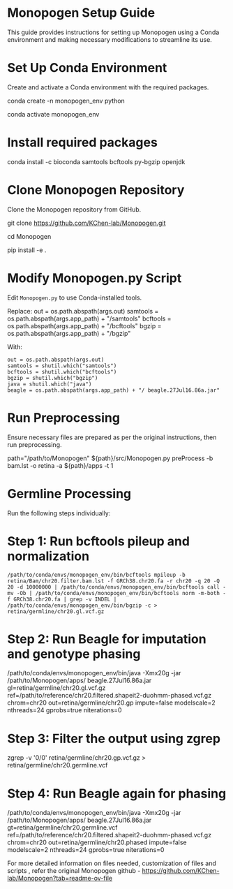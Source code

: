 # Monopogen Setup Guide

This guide provides instructions for setting up Monopogen using a Conda environment and making necessary modifications to streamline its use.

# Set Up Conda Environment

Create and activate a Conda environment with the required packages.

conda create -n monopogen_env  python


conda activate monopogen_env


# Install required packages
conda install -c bioconda samtools bcftools py-bgzip openjdk 


# Clone Monopogen Repository
Clone the Monopogen repository from GitHub.

  git clone https://github.com/KChen-lab/Monopogen.git
  
  cd Monopogen
  
  pip install -e . 

# Modify Monopogen.py Script

Edit `Monopogen.py` to use Conda-installed tools.

Replace:
out = os.path.abspath(args.out)
samtools  = os.path.abspath(args.app_path) + "/samtools"
bcftools = os.path.abspath(args.app_path) + "/bcftools"
bgzip = os.path.abspath(args.app_path) + "/bgzip"


With:
```
out = os.path.abspath(args.out)
samtools = shutil.which("samtools")
bcftools = shutil.which("bcftools")
bgzip = shutil.which("bgzip")
java = shutil.which("java")
beagle = os.path.abspath(args.app_path) + "/ beagle.27Jul16.86a.jar"
```


# Run Preprocessing

Ensure necessary files are prepared as per the original instructions, then run preprocessing.

path="/path/to/Monopogen"
${path}/src/Monopogen.py preProcess -b bam.lst -o retina -a ${path}/apps -t 1


# Germline Processing

Run the following steps individually:
# Step 1: Run bcftools pileup and normalization

```
/path/to/conda/envs/monopogen_env/bin/bcftools mpileup -b retina/Bam/chr20.filter.bam.lst -f GRCh38.chr20.fa -r chr20 -q 20 -Q 20 -d 10000000 | /path/to/conda/envs/monopogen_env/bin/bcftools call -mv -Ob | /path/to/conda/envs/monopogen_env/bin/bcftools norm -m-both -f GRCh38.chr20.fa | grep -v INDEL | /path/to/conda/envs/monopogen_env/bin/bgzip -c > retina/germline/chr20.gl.vcf.gz
```

# Step 2: Run Beagle for imputation and genotype phasing

/path/to/conda/envs/monopogen_env/bin/java -Xmx20g -jar /path/to/Monopogen/apps/ beagle.27Jul16.86a.jar gl=retina/germline/chr20.gl.vcf.gz ref=/path/to/reference/chr20.filtered.shapeit2-duohmm-phased.vcf.gz chrom=chr20 out=retina/germline/chr20.gp impute=false modelscale=2 nthreads=24 gprobs=true niterations=0

# Step 3: Filter the output using zgrep

zgrep -v '0/0' retina/germline/chr20.gp.vcf.gz > retina/germline/chr20.germline.vcf

# Step 4: Run Beagle again for phasing

/path/to/conda/envs/monopogen_env/bin/java -Xmx20g -jar /path/to/Monopogen/apps/ beagle.27Jul16.86a.jar gt=retina/germline/chr20.germline.vcf ref=/path/to/reference/chr20.filtered.shapeit2-duohmm-phased.vcf.gz chrom=chr20 out=retina/germline/chr20.phased impute=false modelscale=2 nthreads=24 gprobs=true niterations=0


For more detailed information on files needed, customization of files and scripts , refer the original Monopogen github - https://github.com/KChen-lab/Monopogen?tab=readme-ov-file
